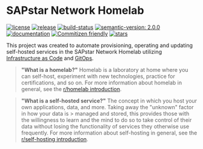 # SAPstar Network Homelab

[![license](https://img.shields.io/github/license/atraides/homelab?style=flat&logo=gnu&logoColor=white)][webpage-license]
[![release](https://img.shields.io/github/v/tag/atraides/homelab?sort=semver&label=release&logo=semver&logoColor=white)][github-release]
[![build-status](https://img.shields.io/github/actions/workflow/status/atraides/homelab/gh-pages.yml?event=push&logo=GitHub%20Actions&logoColor=white)][github-build]
[![semantic-version: 2.0.0](https://img.shields.io/badge/semver-2.0.0-e10079?logo=semantic-release)][webpage-semantic-release]
[![documentation](https://img.shields.io/website?down_color=lightgray&down_message=offline&label=docs&logo=gitbook&logoColor=white&up_message=up&url=https%3A%2F%2Fdocs.sapstar.eu)][webpage-sapstar]
[![Commitizen friendly](https://img.shields.io/badge/commitizen-friendly-brightgreen.svg)][webpage-cz-cli]
[![stars](https://img.shields.io/github/stars/atraides/homelab?logo=github&logoColor=white&color=gold&style=flat)][github-repo]

This project was created to automate provisioning, operating and updating self-hosted services in the SAPstar Network Homelab utilizing [Infrastructure as Code][wiki-iac] and [GitOps][wiki-gitops].

> **"What is a homelab?"**
> Homelab is a laboratory at home where you can self-host, experiment with new technologies, practice for certifications, and so on.
> For more information about homelab in general, see the [r/homelab introduction][wiki-homelab].

<!-- -->
> **"What is a self-hosted service?"**
> The concept in which you host your own applications, data, and more. Taking away the "unknown" factor in how your data is > managed and stored, this provides those with the willingness to learn and the mind to do so to take control of their data without losing the functionality of services they otherwise use frequently.
> For more information about self-hosting in general, see the [r/self-hosting introduction][wiki-selfhosting].

[github-build]: https://github.com/atraides/homelab/actions/workflows/gh-pages.yml
[github-repo]: https://github.com/atraides/homelab
[github-release]: https://github.com/atraides/homelab/releases/tag/v0.3.1
[webpage-cz-cli]: https://commitizen.github.io/cz-cli/
[webpage-license]: https://choosealicense.com/licenses/gpl-3.0/
[webpage-sapstar]: https://docs.sapstar.eu
[webpage-semantic-release]: https://semver.org/spec/v2.0.0.html
[wiki-gitops]: https://www.weave.works/technologies/gitops
[wiki-homelab]: https://www.reddit.com/r/homelab/wiki/introduction
[wiki-iac]: https://en.wikipedia.org/wiki/Infrastructure_as_code
[wiki-selfhosting]: https://www.reddit.com/r/selfhosted/wiki/index/#wiki_self-hosting
